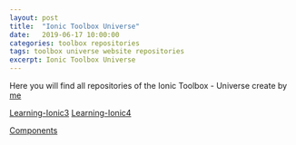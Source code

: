 ```yaml
---
layout: post
title:  "Ionic Toolbox Universe"
date:   2019-06-17 10:00:00
categories: toolbox repositories
tags: toolbox universe website repositories
excerpt: Ionic Toolbox Universe
---
```



Here you will find all repositories of the Ionic Toolbox - Universe create by [me][r14r]

[Learning-Ionic3](https://github.com/Learning-Ionic3)
[Learning-Ionic4](https://github.com/Learning-Ionic4)

[Components][ionic-components]

[ionic-components]:     https://github.com/ionic-components
[ionic-directives]:     https://github.com/ionic-directives
[ionic-enrichment]:     https://github.com/ionic-enrichment
[ionic-library]:        https://github.com/ionic-library
[ionic-pages]:          https://github.com/ionic-pages
[ionic-pipes]:          https://github.com/ionic-pipes
[ionic-playground]:     https://github.com/ionic-playground
[ionic-services]:       https://github.com/ionic-services
[ionic-starter]:        https://github.com/ionic-starter
[ionic-team]:           https://github.com/ionic-team
[ionic-templates]:      https://github.com/ionic-templates
[ionic-toolbox]:        https://github.com/ionic-toolbox
[ionic-toolbox-work]:   https://github.com/ionic-toolbox-work
[ionic-training]:       https://github.com/ionic-training
[ionic3-library]:       https://github.com/ionic3-library
[ionic3-toolbox]:       https://github.com/ionic3-toolbox
[ionic4-library]:       https://github.com/ionic4-library
[ionic4-toolbox]:       https://github.com/ionic4-toolbox
[ionic4-toolbox-work]:  https://github.com/ionic4-toolbox-work
[r14r]:                 https://github.com/r14r